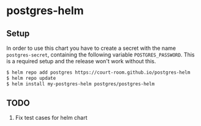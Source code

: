 postgres-helm
=============

## Setup
In order to use this chart you have to create a secret with the name `postgres-secret`,
containing the following variable `POSTGRES_PASSWORD`.
This is a required setup and the release won't work without this.
```bash
$ helm repo add postgres https://court-room.github.io/postgres-helm
$ helm repo update
$ helm install my-postgres-helm postgres/postgres-helm
```

## TODO
1. Fix test cases for helm chart
